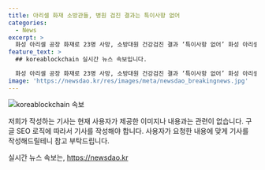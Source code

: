 ```yaml
---
title: 아리셀 화재 소방관들, 병원 검진 결과는 특이사항 없어
categories:
  - News
excerpt: >
  화성 아리셀 공장 화재로 23명 사망, 소방대원 건강검진 결과 ‘특이사항 없어’ 화성 아리셀 공장 화재로 23명이 사망한 가운데, 진압에 참여한 소방대원 중 25명이 건강검진을 받았다. 다행히 특이사항은 발견되지 않았으며, 소방당국은 앞으로도 대원들의 건강을 지속적으로 추적관찰할 예정이라고 밝혔다. 해당 화재는 경기도 소방재난본부 소속 소방관 약 300명이 출동하여 진압한 바 있다.
feature_text: >
  ## koreablockchain 실시간 뉴스 속보입니다.

  화성 아리셀 공장 화재로 23명 사망, 소방대원 건강검진 결과 ‘특이사항 없어’ 화성 아리셀 공장 화재로 23명이 사망한 가운데, 진압에 참여한 소방대원 중 25명이 건강검진을 받았다. 다행히 특이사항은 발견되지 않았으며, 소방당국은 앞으로도 대원들의 건강을 지속적으로 추적관찰할 예정이라고 밝혔다. 해당 화재는 경기도 소방재난본부 소속 소방관 약 300명이 출동하여 진압한 바 있다.
image: 'https://newsdao.kr/res/images/meta/newsdao_breakingnews.jpg'
---
```


<p><img src="https://newsdao.kr/res/images/meta/newsdao_breakingnews.jpg" alt="koreablockchain 속보" /></p>

<p>저희가 작성하는 기사는 현재 사용자가 제공한 이미지나 내용과는 관련이 없습니다. 구글 SEO 로직에 따라서 기사를 작성해야 합니다. 사용자가 요청한 내용에 맞게 기사를 작성해드릴테니 참고 부탁드립니다.</p>
실시간 뉴스 속보는, <a href="https://newsdao.kr" rel="dofollow">https://newsdao.kr</a>


